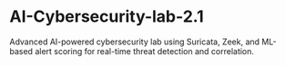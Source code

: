 # AI-Cybersecurity-lab-2.1
Advanced AI-powered cybersecurity lab using Suricata, Zeek, and ML-based alert scoring for real-time threat detection and correlation.
